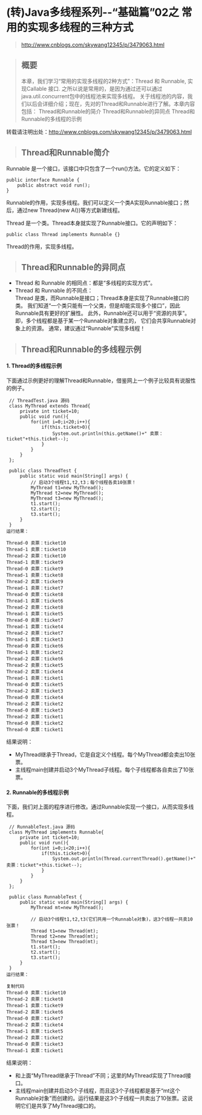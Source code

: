  # (转)Java多线程系列--“基础篇”02之 常用的实现多线程的三种方式 
 >http://www.cnblogs.com/skywang12345/p/3479063.html
 
 

>## 概要
>本章，我们学习“常用的实现多线程的2种方式”：Thread 和 Runnable, 实现Callable 接口.
之所以说是常用的，是因为通过还可以通过java.util.concurrent包中的线程池来实现多线程。
关于线程池的内容，我们以后会详细介绍；现在，先对的Thread和Runnable进行了解。本章内容包括：
Thread和Runnable的简介
Thread和Runnable的异同点
Thread和Runnable的多线程的示例

转载请注明出处：http://www.cnblogs.com/skywang12345/p/3479063.html

 

>## Thread和Runnable简介
Runnable 是一个接口，该接口中只包含了一个run()方法。它的定义如下：
```
public interface Runnable {
    public abstract void run();
}
```
Runnable的作用，实现多线程。我们可以定义一个类A实现Runnable接口；然后，通过new Thread(new A())等方式新建线程。

Thread 是一个类。Thread本身就实现了Runnable接口。它的声明如下：
```
public class Thread implements Runnable {}
```
Thread的作用，实现多线程。

 

>## Thread和Runnable的异同点
-   Thread 和 Runnable 的相同点：都是“多线程的实现方式”。
-   Thread 和 Runnable 的不同点：     
Thread 是类，而Runnable是接口；Thread本身是实现了Runnable接口的类。
我们知道“一个类只能有一个父类，但是却能实现多个接口”，因此Runnable具有更好的扩展性。
此外，Runnable还可以用于“资源的共享”。即，多个线程都是基于某一个Runnable对象建立的，
它们会共享Runnable对象上的资源。
通常，建议通过“Runnable”实现多线程！

>## Thread和Runnable的多线程示例
#### 1. Thread的多线程示例
下面通过示例更好的理解Thread和Runnable，借鉴网上一个例子比较具有说服性的例子。

```
 // ThreadTest.java 源码
 class MyThread extends Thread{  
     private int ticket=10;  
     public void run(){
         for(int i=0;i<20;i++){ 
             if(this.ticket>0){
                 System.out.println(this.getName()+" 卖票：ticket"+this.ticket--);
             }
         }
     } 
 };
 
 public class ThreadTest {  
     public static void main(String[] args) {  
         // 启动3个线程t1,t2,t3；每个线程各卖10张票！
         MyThread t1=new MyThread();
         MyThread t2=new MyThread();
         MyThread t3=new MyThread();
         t1.start();
         t2.start();
         t3.start();
     }  
 }
运行结果：

Thread-0 卖票：ticket10
Thread-1 卖票：ticket10
Thread-2 卖票：ticket10
Thread-1 卖票：ticket9
Thread-0 卖票：ticket9
Thread-1 卖票：ticket8
Thread-2 卖票：ticket9
Thread-1 卖票：ticket7
Thread-0 卖票：ticket8
Thread-1 卖票：ticket6
Thread-2 卖票：ticket8
Thread-1 卖票：ticket5
Thread-0 卖票：ticket7
Thread-1 卖票：ticket4
Thread-2 卖票：ticket7
Thread-1 卖票：ticket3
Thread-0 卖票：ticket6
Thread-1 卖票：ticket2
Thread-2 卖票：ticket6
Thread-2 卖票：ticket5
Thread-2 卖票：ticket4
Thread-1 卖票：ticket1
Thread-0 卖票：ticket5
Thread-2 卖票：ticket3
Thread-0 卖票：ticket4
Thread-2 卖票：ticket2
Thread-0 卖票：ticket3
Thread-2 卖票：ticket1
Thread-0 卖票：ticket2
Thread-0 卖票：ticket1
```
结果说明：
-   MyThread继承于Thread，它是自定义个线程。每个MyThread都会卖出10张票。
-   主线程main创建并启动3个MyThread子线程。每个子线程都各自卖出了10张票。
 

#### 2. Runnable的多线程示例
下面，我们对上面的程序进行修改。通过Runnable实现一个接口，从而实现多线程。

```
 // RunnableTest.java 源码
 class MyThread implements Runnable{  
     private int ticket=10;  
     public void run(){
         for(int i=0;i<20;i++){ 
             if(this.ticket>0){
                 System.out.println(Thread.currentThread().getName()+" 卖票：ticket"+this.ticket--);
             }
         }
     } 
 }; 
 
 public class RunnableTest {  
     public static void main(String[] args) {  
         MyThread mt=new MyThread();
 
         // 启动3个线程t1,t2,t3(它们共用一个Runnable对象)，这3个线程一共卖10张票！
         Thread t1=new Thread(mt);
         Thread t2=new Thread(mt);
         Thread t3=new Thread(mt);
         t1.start();
         t2.start();
         t3.start();
     }  
 }
运行结果：

复制代码
Thread-0 卖票：ticket10
Thread-2 卖票：ticket8
Thread-1 卖票：ticket9
Thread-2 卖票：ticket6
Thread-0 卖票：ticket7
Thread-2 卖票：ticket4
Thread-1 卖票：ticket5
Thread-2 卖票：ticket2
Thread-0 卖票：ticket3
Thread-1 卖票：ticket1
```
结果说明：
-   和上面“MyThread继承于Thread”不同；这里的MyThread实现了Thread接口。
-   主线程main创建并启动3个子线程，而且这3个子线程都是基于“mt这个Runnable对象”而创建的。运行结果是这3个子线程一共卖出了10张票。这说明它们是共享了MyThread接口的。